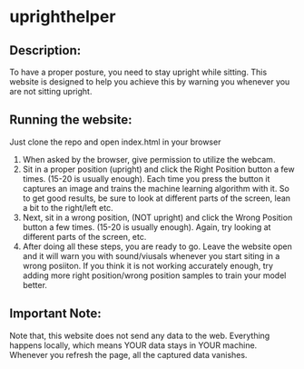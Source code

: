 # uprighthelper

## Description:
To have a proper posture, you need to stay upright while sitting. This website is designed to help you achieve this by warning you whenever you are not sitting upright.
## Running the website:
 Just clone the repo and open index.html in your browser
 1. When asked by the browser, give permission to utilize the webcam.
 2. Sit in a proper position (upright) and click the Right Position button a few times. (15-20 is usually enough). Each time you press the button it captures an image and trains the machine learning algorithm with it. So to get good results, be sure to look at different parts of the screen, lean a bit to the right/left etc.
 3. Next, sit in a wrong position, (NOT upright) and click the Wrong Position button a few times. (15-20 is usually enough). Again, try looking at different parts of the screen, etc.
4. After doing all these steps, you are ready to go. Leave the website open and it will warn you with sound/viusals whenever you start siting in a wrong posiiton.
If you think it is not working accurately enough, try adding more right position/wrong position samples to train your model better.

## Important Note: 
Note that, this website does not send any data to the web. Everything happens locally, which means YOUR data stays in YOUR machine. Whenever you refresh the page, all the captured data vanishes.
